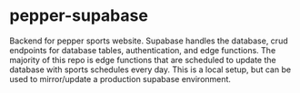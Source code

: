 # pepper-supabase

Backend for pepper sports website. Supabase handles the database, crud endpoints for database tables, authentication, and edge functions. The majority of this repo is edge functions 
that are scheduled to update the database with sports schedules every day. This is a local setup, but can be used to mirror/update a production supabase environment. 
